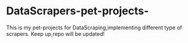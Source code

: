 # DataScrapers-pet-projects-
This is my pet-projects for DataScraping,implementing different type of scrapers.
Keep up,repo will be updated!
